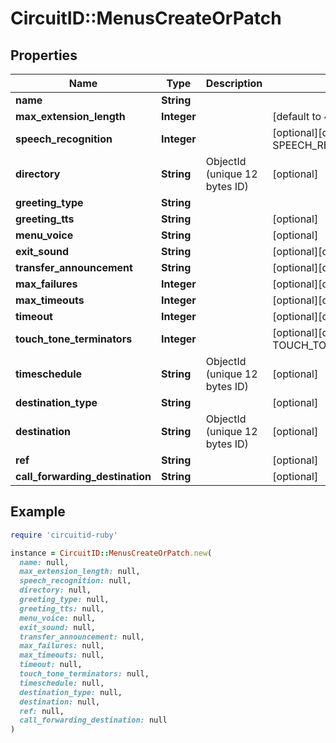 # CircuitID::MenusCreateOrPatch

## Properties

| Name | Type | Description | Notes |
| ---- | ---- | ----------- | ----- |
| **name** | **String** |  |  |
| **max_extension_length** | **Integer** |  | [default to 4] |
| **speech_recognition** | **Integer** |  | [optional][default to SPEECH_RECOGNITION::N0] |
| **directory** | **String** | ObjectId (unique 12 bytes ID) | [optional] |
| **greeting_type** | **String** |  |  |
| **greeting_tts** | **String** |  | [optional] |
| **menu_voice** | **String** |  | [optional] |
| **exit_sound** | **String** |  | [optional][default to &#39;default&#39;] |
| **transfer_announcement** | **String** |  | [optional][default to &#39;default&#39;] |
| **max_failures** | **Integer** |  | [optional][default to 3] |
| **max_timeouts** | **Integer** |  | [optional][default to 3] |
| **timeout** | **Integer** |  | [optional][default to 10] |
| **touch_tone_terminators** | **Integer** |  | [optional][default to TOUCH_TONE_TERMINATORS::N1] |
| **timeschedule** | **String** | ObjectId (unique 12 bytes ID) | [optional] |
| **destination_type** | **String** |  | [optional] |
| **destination** | **String** | ObjectId (unique 12 bytes ID) | [optional] |
| **ref** | **String** |  | [optional] |
| **call_forwarding_destination** | **String** |  | [optional] |

## Example

```ruby
require 'circuitid-ruby'

instance = CircuitID::MenusCreateOrPatch.new(
  name: null,
  max_extension_length: null,
  speech_recognition: null,
  directory: null,
  greeting_type: null,
  greeting_tts: null,
  menu_voice: null,
  exit_sound: null,
  transfer_announcement: null,
  max_failures: null,
  max_timeouts: null,
  timeout: null,
  touch_tone_terminators: null,
  timeschedule: null,
  destination_type: null,
  destination: null,
  ref: null,
  call_forwarding_destination: null
)
```

